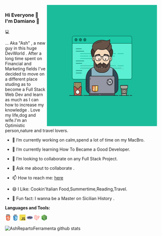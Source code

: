 <img align="right" src="https://github.com/AshRepartoFerramenta/AshRepartoFerramenta/blob/794f9906d88e7f808ce89e26580a031fd2e05b48/coder.jpg?raw=true" alt="Illustration of Damiano working at a conference with strange colours in background"  width=365px height=400px/>

### Hi Everyone  👋  I'm  Damiano 🚀


💻


... Aka "Ash" , a new guy in this huge DevWorld . After a long time spent on Financial and Marketing fields I've decided 
to move on a different place studing as to become a Full Stack Web Dev and learn as much as I can how to increase my knowledge .
Love my life,dog and wife.I'm an Optimistic person,nature and travel lovers.


- 🔭 I’m currently working on calm,spend a lot of time on my MacBro.

- 🌱 I’m currently learning How To Became a Good Developer.

- 👯 I’m looking to collaborate on any Full Stack Project.

- 💬 Ask me about to collaborate .

- 📫 How to reach me: [here](https://www.linkedin.com/in/damiano-giovanni-capodicasa-7a8a53164/)
 
- 😄 I Like: Cookin'Italian Food,Summertime,Reading,Travel.

- 🦧 Fun fact: I wanna be a Master on Sicilian History .



**Languages and Tools:**  

<code><img height="20" src="https://raw.githubusercontent.com/github/explore/80688e429a7d4ef2fca1e82350fe8e3517d3494d/topics/html/html.png"></code>
<code><img height="20" src="https://raw.githubusercontent.com/github/explore/80688e429a7d4ef2fca1e82350fe8e3517d3494d/topics/css/css.png"></code>
<code><img height="20" src="https://raw.githubusercontent.com/github/explore/80688e429a7d4ef2fca1e82350fe8e3517d3494d/topics/javascript/javascript.png"></code>
<code><img height="20" src="https://raw.githubusercontent.com/github/explore/5c058a388828bb5fde0bcafd4bc867b5bb3f26f3/topics/php/php.png"></code>
<code><img height="20" src="https://raw.githubusercontent.com/github/explore/80688e429a7d4ef2fca1e82350fe8e3517d3494d/topics/laravel/laravel.png"></code>
<code><img height="20" src="https://raw.githubusercontent.com/github/explore/80688e429a7d4ef2fca1e82350fe8e3517d3494d/topics/nodejs/nodejs.png"></code>   


![AshRepartoFerramenta github stats](https://github-readme-stats.vercel.app/api?username=AshRepartoFerramenta&show_icons=true&theme=tokyonight)
